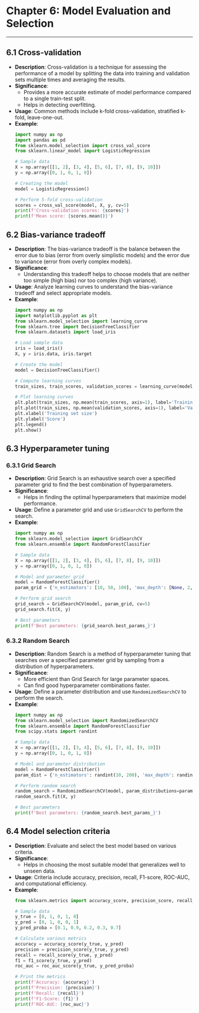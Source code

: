 # Chapter 6: Model Evaluation and Selection
---

## 6.1 Cross-validation
- **Description**: Cross-validation is a technique for assessing the performance of a model by splitting the data into training and validation sets multiple times and averaging the results.
- **Significance**:
  - Provides a more accurate estimate of model performance compared to a single train-test split.
  - Helps in detecting overfitting.
- **Usage**: Common methods include k-fold cross-validation, stratified k-fold, leave-one-out.
- **Example**:
  ```python
  import numpy as np
  import pandas as pd
  from sklearn.model_selection import cross_val_score
  from sklearn.linear_model import LogisticRegression
  
  # Sample data
  X = np.array([[1, 2], [3, 4], [5, 6], [7, 8], [9, 10]])
  y = np.array([0, 1, 0, 1, 0])
  
  # Creating the model
  model = LogisticRegression()
  
  # Perform 5-fold cross-validation
  scores = cross_val_score(model, X, y, cv=5)
  print(f'Cross-validation scores: {scores}')
  print(f'Mean score: {scores.mean()}')
  ```

## 6.2 Bias-variance tradeoff
- **Description**: The bias-variance tradeoff is the balance between the error due to bias (error from overly simplistic models) and the error due to variance (error from overly complex models).
- **Significance**:
  - Understanding this tradeoff helps to choose models that are neither too simple (high bias) nor too complex (high variance).
- **Usage**: Analyze learning curves to understand the bias-variance tradeoff and select appropriate models.
- **Example**:
  ```python
  import numpy as np
  import matplotlib.pyplot as plt
  from sklearn.model_selection import learning_curve
  from sklearn.tree import DecisionTreeClassifier
  from sklearn.datasets import load_iris
  
  # Load sample data
  iris = load_iris()
  X, y = iris.data, iris.target
  
  # Create the model
  model = DecisionTreeClassifier()
  
  # Compute learning curves
  train_sizes, train_scores, validation_scores = learning_curve(model, X, y, cv=5)
  
  # Plot learning curves
  plt.plot(train_sizes, np.mean(train_scores, axis=1), label='Training score')
  plt.plot(train_sizes, np.mean(validation_scores, axis=1), label='Validation score')
  plt.xlabel('Training set size')
  plt.ylabel('Score')
  plt.legend()
  plt.show()
  ```

## 6.3 Hyperparameter tuning
### 6.3.1 Grid Search
- **Description**: Grid Search is an exhaustive search over a specified parameter grid to find the best combination of hyperparameters.
- **Significance**:
  - Helps in finding the optimal hyperparameters that maximize model performance.
- **Usage**: Define a parameter grid and use `GridSearchCV` to perform the search.
- **Example**:
  ```python
  import numpy as np
  from sklearn.model_selection import GridSearchCV
  from sklearn.ensemble import RandomForestClassifier
  
  # Sample data
  X = np.array([[1, 2], [3, 4], [5, 6], [7, 8], [9, 10]])
  y = np.array([0, 1, 0, 1, 0])
  
  # Model and parameter grid
  model = RandomForestClassifier()
  param_grid = {'n_estimators': [10, 50, 100], 'max_depth': [None, 2, 3, 4]}
  
  # Perform grid search
  grid_search = GridSearchCV(model, param_grid, cv=5)
  grid_search.fit(X, y)
  
  # Best parameters
  print(f'Best parameters: {grid_search.best_params_}')
  ```

### 6.3.2 Random Search
- **Description**: Random Search is a method of hyperparameter tuning that searches over a specified parameter grid by sampling from a distribution of hyperparameters.
- **Significance**:
  - More efficient than Grid Search for large parameter spaces.
  - Can find good hyperparameter combinations faster.
- **Usage**: Define a parameter distribution and use `RandomizedSearchCV` to perform the search.
- **Example**:
  ```python
  import numpy as np
  from sklearn.model_selection import RandomizedSearchCV
  from sklearn.ensemble import RandomForestClassifier
  from scipy.stats import randint
  
  # Sample data
  X = np.array([[1, 2], [3, 4], [5, 6], [7, 8], [9, 10]])
  y = np.array([0, 1, 0, 1, 0])
  
  # Model and parameter distribution
  model = RandomForestClassifier()
  param_dist = {'n_estimators': randint(10, 200), 'max_depth': randint(1, 10)}
  
  # Perform random search
  random_search = RandomizedSearchCV(model, param_distributions=param_dist, n_iter=10, cv=5, random_state=42)
  random_search.fit(X, y)
  
  # Best parameters
  print(f'Best parameters: {random_search.best_params_}')
  ```

## 6.4 Model selection criteria
- **Description**: Evaluate and select the best model based on various criteria.
- **Significance**:
  - Helps in choosing the most suitable model that generalizes well to unseen data.
- **Usage**: Criteria include accuracy, precision, recall, F1-score, ROC-AUC, and computational efficiency.
- **Example**:
  ```python
  from sklearn.metrics import accuracy_score, precision_score, recall_score, f1_score, roc_auc_score

  # Sample data
  y_true = [0, 1, 0, 1, 0]
  y_pred = [0, 1, 0, 0, 1]
  y_pred_proba = [0.1, 0.9, 0.2, 0.3, 0.7]
  
  # Calculate various metrics
  accuracy = accuracy_score(y_true, y_pred)
  precision = precision_score(y_true, y_pred)
  recall = recall_score(y_true, y_pred)
  f1 = f1_score(y_true, y_pred)
  roc_auc = roc_auc_score(y_true, y_pred_proba)
  
  # Print the metrics
  print(f'Accuracy: {accuracy}')
  print(f'Precision: {precision}')
  print(f'Recall: {recall}')
  print(f'F1-Score: {f1}')
  print(f'ROC-AUC: {roc_auc}')
  ```

